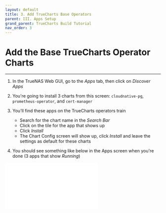 ```yaml
---
layout: default
title: 3. Add TrueCharts Base Operators
parent: III. Apps Setup
grand_parent: TrueCharts Build Tutorial
nav_order: 3
---
```


# Add the Base TrueCharts Operator Charts

----

1. In the TrueNAS Web GUI, go to the *Apps* tab, then click on *Discover Apps*
1. You're going to install 3 charts from this screen: ```cloudnative-pg```, ```prometheus-operator```, and ```cert-manager```
1. You'll find these apps on the TrueCharts operators train
    - Search for the chart name in the *Search Bar*
    - Click on the tile for the app that shows up
    - Click *Install*
    - The Chart Config screen will show up, click *Install* and leave the settings as default for these charts

1. You should see something like below in the Apps screen when you're done (3 apps that show *Running*)

![An image of the 3 operator apps running](link.img)